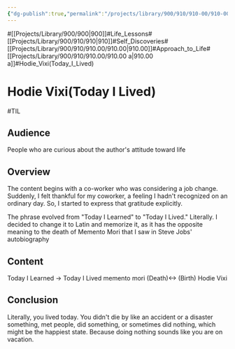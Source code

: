 ```yaml
---
{"dg-publish":true,"permalink":"/projects/library/900/910/910-00/910-00-a/","noteIcon":"0","created":"2024-04-05T17:08:02.469+09:00","updated":"2024-04-05T17:48:12.477+09:00"}
---
```


#[[Projects/Library/900/900\|900]]#Life_Lessons#[[Projects/Library/900/910/910\|910]]#Self_Discoveries#[[Projects/Library/900/910/910.00/910.00\|910.00]]#Approach_to_Life#[[Projects/Library/900/910/910.00/910.00 a\|910.00 a]]#Hodie_Vixi(Today_I_Lived)
# Hodie Vixi(Today I Lived)
#TIL


## Audience
People who are curious about the author's attitude toward life
## Overview

The content begins with a co-worker who was considering a job change. Suddenly, I felt thankful for my coworker, a feeling I hadn't recognized on an ordinary day. So, I started to express that gratitude explicitly.

The phrase evolved from "Today I Learned" to "Today I Lived." Literally.
I decided to change it to Latin and memorize it, as it has the opposite meaning to the death of Memento Mori that I saw in Steve Jobs' autobiography
## Content
Today I Learned -> Today I Lived
memento mori (Death)<-> (Birth) Hodie Vixi


## Conclusion
 Literally, you lived today. You didn't die by like an accident or a disaster something, met people, did something, or sometimes did nothing, which might be the happiest state. Because doing nothing sounds like you are on vacation.

